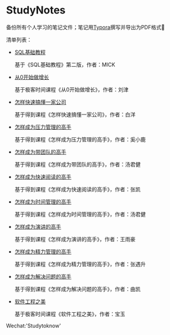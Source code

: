 # StudyNotes
备份所有个人学习的笔记文件；笔记用[Typora](https://typora.io/)撰写并导出为PDF格式:slightly_smiling_face:



清单列表：

- [SQL基础教程](https://github.com/holyshell/StudyNotes/blob/master/%E3%80%8CSQL%E5%9F%BA%E7%A1%80%E6%95%99%E7%A8%8B%E3%80%8D%E7%AC%94%E8%AE%B0.pdf)

  基于《SQL基础教程》第二版，作者：MICK

- [从0开始做增长](https://github.com/holyshell/StudyNotes/blob/master/%E3%80%8C%E4%BB%8E0%E5%BC%80%E5%A7%8B%E5%81%9A%E5%A2%9E%E9%95%BF%E3%80%8D%E7%AC%94%E8%AE%B0.pdf)

  基于极客时间课程《从0开始做增长》，作者：刘津

- [怎样快速搞懂一家公司](https://github.com/holyshell/StudyNotes/blob/master/%E3%80%8C%E6%80%8E%E6%A0%B7%E5%BF%AB%E9%80%9F%E6%90%9E%E6%87%82%E4%B8%80%E5%AE%B6%E5%85%AC%E5%8F%B8%E3%80%8D%E7%AC%94%E8%AE%B0.pdf)

  基于得到课程《怎样快速搞懂一家公司》，作者：白洋

- [怎样成为压力管理的高手](https://github.com/holyshell/StudyNotes/blob/master/%E3%80%8C%E6%80%8E%E6%A0%B7%E6%88%90%E4%B8%BA%E5%8E%8B%E5%8A%9B%E7%AE%A1%E7%90%86%E7%9A%84%E9%AB%98%E6%89%8B%E3%80%8D%E7%AC%94%E8%AE%B0.pdf)

  基于得到课程《怎样成为压力管理的高手》，作者：奚小鹿

- [怎样成为带团队的高手](https://github.com/holyshell/StudyNotes/blob/master/%E3%80%8C%E6%80%8E%E6%A0%B7%E6%88%90%E4%B8%BA%E5%B8%A6%E5%9B%A2%E9%98%9F%E7%9A%84%E9%AB%98%E6%89%8B%E3%80%8D%E7%AC%94%E8%AE%B0.pdf)

  基于得到课程《怎样成为带团队的高手》，作者：汤君健

- [怎样成为快速阅读的高手](https://github.com/holyshell/StudyNotes/blob/master/%E3%80%8C%E6%80%8E%E6%A0%B7%E6%88%90%E4%B8%BA%E5%BF%AB%E9%80%9F%E9%98%85%E8%AF%BB%E7%9A%84%E9%AB%98%E6%89%8B%E3%80%8D%E7%AC%94%E8%AE%B0.pdf)

  基于得到课程《怎样成为快速阅读的高手》，作者：张凯

- [怎样成为时间管理的高手](https://github.com/holyshell/StudyNotes/blob/master/%E3%80%8C%E6%80%8E%E6%A0%B7%E6%88%90%E4%B8%BA%E6%97%B6%E9%97%B4%E7%AE%A1%E7%90%86%E7%9A%84%E9%AB%98%E6%89%8B%E3%80%8D%E7%AC%94%E8%AE%B0.pdf)

  基于得到课程《怎样成为时间管理的高手》，作者：汤君健

- [怎样成为演讲的高手](https://github.com/holyshell/StudyNotes/blob/master/%E3%80%8C%E6%80%8E%E6%A0%B7%E6%88%90%E4%B8%BA%E6%BC%94%E8%AE%B2%E7%9A%84%E9%AB%98%E6%89%8B%E3%80%8D%E7%AC%94%E8%AE%B0.pdf)

  基于得到课程《怎样成为演讲的高手》，作者：王雨豪

- [怎样成为精力管理的高手](https://github.com/holyshell/StudyNotes/blob/master/%E3%80%8C%E6%80%8E%E6%A0%B7%E6%88%90%E4%B8%BA%E7%B2%BE%E5%8A%9B%E7%AE%A1%E7%90%86%E7%9A%84%E9%AB%98%E6%89%8B%E3%80%8D%E7%AC%94%E8%AE%B0.pdf)

  基于得到课程《怎样成为精力管理的高手》，作者：张遇升

- [怎样成为解决问题的高手](https://github.com/holyshell/StudyNotes/blob/master/%E3%80%8C%E6%80%8E%E6%A0%B7%E6%88%90%E4%B8%BA%E8%A7%A3%E5%86%B3%E9%97%AE%E9%A2%98%E7%9A%84%E9%AB%98%E6%89%8B%E3%80%8D%E7%AC%94%E8%AE%B0.pdf)

  基于得到课程《怎样成为解决问题的高手》，作者：曲凯

- [软件工程之美](https://github.com/holyshell/StudyNotes/blob/master/%E3%80%8C%E8%BD%AF%E4%BB%B6%E5%B7%A5%E7%A8%8B%E4%B9%8B%E7%BE%8E%E3%80%8D%E7%AC%94%E8%AE%B0.pdf)

  基于极客时间课程《软件工程之美》，作者：宝玉


Wechat:'Studytoknow'
